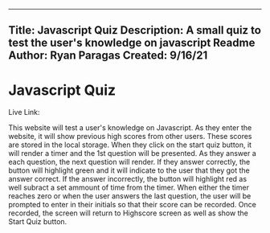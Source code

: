 ----------------
Title: Javascript Quiz
Description: A small quiz to test the user's knowledge on javascript
Readme Author: Ryan Paragas
Created: 9/16/21
----------------

Javascript Quiz
================

Live Link: 

This website will test a user's knowledge on Javascript. As they enter the website, it will show previous high scores from other users. These scores are stored in the local storage. When they click on the start quiz button, it will render a timer and the 1st question will be presented. As they answer a each question, the next question will render. If they answer correctly, the button will highlight green and it will indicate to the user that they got the answer correct. If the answer incorrectly, the button will highlight red as well subract a set ammount of time from the timer. When either the timer reaches zero or when the user answers the last question, the user will be prompted to enter in their initials so that their score can be recorded. Once recorded, the screen will return to Highscore screen as well as show the Start Quiz button.


